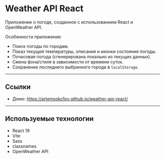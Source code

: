 # Weather API React

Приложение о погоде, созданное с использованием React и OpenWeather API.

Особенности приложения:
- Поиск погоды по городам.
- Показ текущей температуры, описания и иконки состояния погоды.
- Почасовая погода (сгенерирована локально из текущих данных).
- Смена фона/стиля в зависимости от времени суток.
- Сохранение последнего выбранного города в `localStorage`.

---

## Ссылки
- Демо: https://artemsoko1ov.github.io/weather-api-react/

---

## Используемые технологии
- React 19
- Vite
- Sass
- classnames
- OpenWeather API  